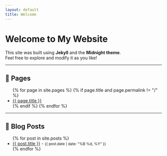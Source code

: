 ```yaml
---
layout: default
title: Welcome
---
```


# Welcome to My Website

This site was built using **Jekyll** and the **Midnight theme**.  
Feel free to explore and modify it as you like!

---

## 📄 Pages

<ul>
  {% for page in site.pages %}
    {% if page.title and page.permalink != "/" %}
      <li><a href="{{ page.url }}">{{ page.title }}</a></li>
    {% endif %}
  {% endfor %}
</ul>

---

## 📝 Blog Posts

<ul>
  {% for post in site.posts %}
    <li>
      <a href="{{ post.url }}">{{ post.title }}</a> - <small>{{ post.date | date: "%B %d, %Y" }}</small>
    </li>
  {% endfor %}
</ul>
